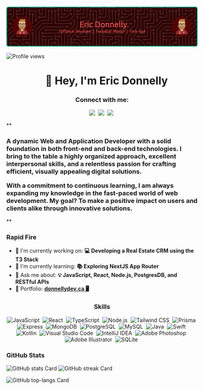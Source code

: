![👋 Hey, I'm  Eric Donnelly](/img/github-header-image.png)

![Profile views](https://komarev.com/ghpvc/?username=rahnken&label=Profile%20views&color=0e75b6&style=flat)

<div id="toc">
  <ul align="center" style="list-style: none">
    <summary>
      <h1>
        👋 Hey, I'm  Eric Donnelly
      </h1>
    </summary>
  </ul>
</div>

**<h3 align="center">Connect with me:</h3>**
<p align="center"><a href="https://github.com/rahnken" target="_blank"><img src="https://img.shields.io/badge/GitHub-100000?style=for-the-badge&logo=github&logoColor=white" height="28" style="margin-right: 4px"></a> <a href="https://www.linkedin.com/in/https://www.linkedin.com/in/erdonnelly/" target="_blank"><img src="https://img.shields.io/badge/LinkedIn-0077B5?style=for-the-badge&logo=linkedin&logoColor=white" height="28" style="margin-right: 4px"></a> <a href="eric@donnellydev.ca" target="_blank"><img src="https://img.shields.io/badge/Gmail-D14836?style=for-the-badge&logo=gmail&logoColor=white" height="28" style="margin-right: 4px"></a></p>

 **<h3 align="left">A dynamic Web and Application Developer with a solid foundation in both front-end and back-end technologies. I bring to the table a highly organized approach, excellent interpersonal skills, and a relentless passion for crafting efficient, visually appealing digital solutions.

With a commitment to continuous learning, I am always expanding my knowledge in the fast-paced world of web development. My goal? To make a positive impact on users and clients alike through innovative solutions.</h3>**

**<h3 align="left">Rapid Fire</h3>**

- 💼 I'm currently working on: **💻 Developing a Real Estate CRM using the T3 Stack**
- 🌱 I'm currently learning: **📚 Exploring NextJS App Router**
- 💬 Ask me about: **💡 JavaScript, React, Node.js, PostgresDB, and RESTful APIs**
- 📂 Portfolio: **<a href="donnellydev.ca 🖥️" target="_blank">donnellydev.ca 🖥️</a>**

 **<h3 align="center">Skills</h3>**

<p align="center"><img src="https://img.shields.io/badge/JavaScript-F7DF1C?logo=javascript&logoColor=white" height="28" alt="JavaScript" style="margin-right: 4px"> <img src="https://img.shields.io/badge/React-20232A?logo=react&logoColor=61DAFB" height="28" alt="React" style="margin-right: 4px"> <img src="https://img.shields.io/badge/TypeScript-3178C6?logo=typescript&logoColor=white" height="28" alt="TypeScript" style="margin-right: 4px"> <img src="https://img.shields.io/badge/Node.js-8CC84B?logo=node.js&logoColor=white" height="28" alt="Node.js" style="margin-right: 4px"> <img src="https://img.shields.io/badge/Tailwind_CSS-38B2AC?logo=tailwind-css&logoColor=white" height="28" alt="Tailwind CSS" style="margin-right: 4px"> <img src="https://img.shields.io/badge/Prisma-2D3748?logo=prisma&logoColor=white" height="28" alt="Prisma" style="margin-right: 4px"> <img src="https://img.shields.io/badge/Express-000000?logo=express&logoColor=white" height="28" alt="Express" style="margin-right: 4px"> <img src="https://img.shields.io/badge/MongoDB-4EA94B?logo=mongodb&logoColor=white" height="28" alt="MongoDB" style="margin-right: 4px"> <img src="https://img.shields.io/badge/PostgreSQL-316192?logo=postgresql&logoColor=white" height="28" alt="PostgreSQL" style="margin-right: 4px"> <img src="https://img.shields.io/badge/MySQL-4479A1?logo=mysql&logoColor=white" height="28" alt="MySQL" style="margin-right: 4px"> <img src="https://img.shields.io/badge/Java-007396?logo=java&logoColor=white" height="28" alt="Java" style="margin-right: 4px"> <img src="https://img.shields.io/badge/Swift-F05138?logo=swift&logoColor=white" height="28" alt="Swift" style="margin-right: 4px"> <img src="https://img.shields.io/badge/Kotlin-7F52FF?logo=kotlin&logoColor=white" height="28" alt="Kotlin" style="margin-right: 4px"> <img src="https://img.shields.io/badge/Visual_Studio_Code-007ACC?logo=visual-studio-code&logoColor=white" height="28" alt="Visual Studio Code" style="margin-right: 4px"> <img src="https://img.shields.io/badge/IntelliJ_IDEA-000000?logo=intellij-idea&logoColor=white" height="28" alt="IntelliJ IDEA" style="margin-right: 4px"> <img src="https://img.shields.io/badge/Adobe_Photoshop-31A8FF?logo=adobe-photoshop&logoColor=white" height="28" alt="Adobe Photoshop" style="margin-right: 4px"> <img src="https://img.shields.io/badge/Adobe_Illustrator-FF9A00?logo=adobe-illustrator&logoColor=white" height="28" alt="Adobe Illustrator" style="margin-right: 4px"> <img src="https://img.shields.io/badge/SQLite-003B57?logo=sqlite&logoColor=white" height="28" alt="SQLite" style="margin-right: 4px"></p>

 **<h3 align="left">GitHub Stats</h3>**

<p align="left">
  <img width="48%" src="https://github-readme-stats.vercel.app/api?username=rahnken&theme=react&hide_title=false&hide_rank=false&show_icons=false&include_all_commits=false&count_private=true&line_height=23" alt="GitHub stats Card" />
  <img width="48%" src="https://streak-stats.demolab.com/?user=rahnken&theme=react&hide_border=false&date_format=M+j%5B%2C+Y%5D&mode=daily&hide_total_contributions=false&hide_current_streak=false&hide_longest_streak=false&card_height=200" alt="GitHub streak Card" />
</p>

<p align="left">
  <img width="48%" src="https://github-readme-stats.vercel.app/api/top-langs?username=rahnken&theme=react&hide_title=false&layout=compact&langs_count=6&hide_progress=false&card_width=400" alt="GitHub top-langs Card" />
</p>
